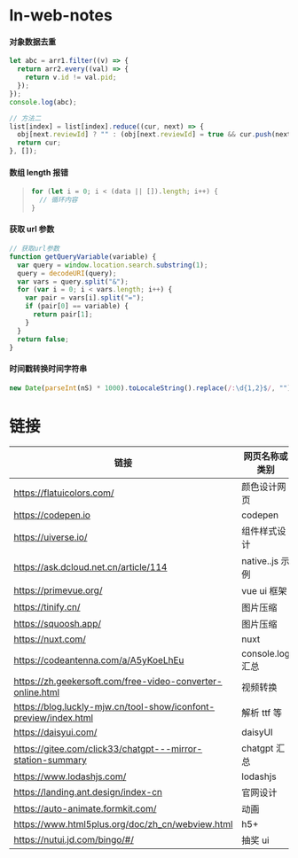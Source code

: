 # ln-web-notes

#### 对象数据去重

```javascript
let abc = arr1.filter((v) => {
  return arr2.every((val) => {
    return v.id != val.pid;
  });
});
console.log(abc);

// 方法二
list[index] = list[index].reduce((cur, next) => {
  obj[next.reviewId] ? "" : (obj[next.reviewId] = true && cur.push(next));
  return cur;
}, []);
```

#### 数组 length 报错

> ```javascript
> for (let i = 0; i < (data || []).length; i++) {
>   // 循环内容
> }
> ```

#### 获取 url 参数

```javascript
// 获取url参数
function getQueryVariable(variable) {
  var query = window.location.search.substring(1);
  query = decodeURI(query);
  var vars = query.split("&");
  for (var i = 0; i < vars.length; i++) {
    var pair = vars[i].split("=");
    if (pair[0] == variable) {
      return pair[1];
    }
  }
  return false;
}
```

#### 时间戳转换时间字符串

```javascript
new Date(parseInt(nS) * 1000).toLocaleString().replace(/:\d{1,2}$/, "");
```

# 链接

| 链接                                                             | 网页名称或类别   |
| ---------------------------------------------------------------- | ---------------- |
| https://flatuicolors.com/                                        | 颜色设计网页     |
| https://codepen.io                                               | codepen          |
| https://uiverse.io/                                              | 组件样式设计     |
| https://ask.dcloud.net.cn/article/114                            | native..js 示例  |
| https://primevue.org/                                            | vue ui 框架      |
| https://tinify.cn/                                               | 图片压缩         |
| https://squoosh.app/                                             | 图片压缩         |
| https://nuxt.com/                                                | nuxt             |
| https://codeantenna.com/a/A5yKoeLhEu                             | console.log 汇总 |
| https://zh.geekersoft.com/free-video-converter-online.html       | 视频转换         |
| https://blog.luckly-mjw.cn/tool-show/iconfont-preview/index.html | 解析 ttf 等      |
| https://daisyui.com/                                             | daisyUI          |
| https://gitee.com/click33/chatgpt---mirror-station-summary       | chatgpt 汇总     |
| https://www.lodashjs.com/                                        | lodashjs         |
| https://landing.ant.design/index-cn                              | 官网设计         |
| https://auto-animate.formkit.com/                                | 动画             |
| https://www.html5plus.org/doc/zh_cn/webview.html                 | h5+              |
| https://nutui.jd.com/bingo/#/                                    | 抽奖 ui          |

